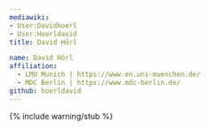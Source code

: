 ```yaml
---
mediawiki:
- User:Davidhoerl
- User:Hoerldavid
title: David Hörl

name: David Hörl
affiliation:
  - LMU Munich | https://www.en.uni-muenchen.de/
  - MDC Berlin | https://www.mdc-berlin.de/
github: hoerldavid
---
```

{% include warning/stub %}

